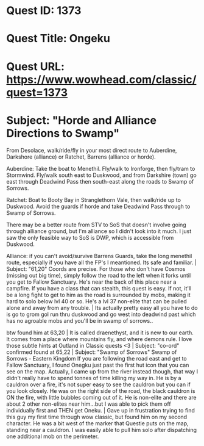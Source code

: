 # Quest ID: 1373
# Quest Title: Ongeku
# Quest URL: https://www.wowhead.com/classic/quest=1373
# Subject: "Horde and Alliance Directions to Swamp"
From Desolace, walk/ride/fly in your most direct route to Auberdine, Darkshore (alliance) or Ratchet, Barrens (alliance or horde).

Auberdine: Take the boat to Menethil. Fly/walk to Ironforge, then fly/tram to Stormwind. Fly/walk south east to Duskwood, and from Darkshire (town) go east through Deadwind Pass then south-east along the roads to Swamp of Sorrows.

Ratchet: Boat to Booty Bay in Stranglethorn Vale, then walk/ride up to Duskwood. Avoid the guards if horde and take Deadwind Pass through to Swamp of Sorrows.

There may be a better route from STV to SoS that doesn't involve going through alliance ground, but I'm alliance so I didn't look into it much. I just saw the only feasible way to SoS is DWP, which is accessible from Duskwood.

Alliance: if you can't avoid/survive Barrens Guards, take the long menethil route, especially if you have all the FP's I meantioned. Its safe and familiar. | Subject: "61,20"
Coords are precise. For those who don't have Cosmos (missing out big time), simply follow the road to the left when it forks until you get to Fallow Sanctuary. He's near the back of this place near a campfire. If you have a class that can stealth, this quest is easy. If not, it'll be a long fight to get to him as the road is surrounded by mobs, making it hard to solo below lvl 40 or so. He's a lvl 37 non-elite that can be pulled alone and away from any trouble. | Its actually pretty easy all you have to do is go to grom gol run thru duskwood and go west into deadwind past which has no agroable mobs and you'll be in swamp of sorrows..

btw found him at 63,20 | It is called draenethyst, and it is new to our earth. It comes from a place where mountains fly, and where demons rule.
I love those subtle hints at Outland in Classic quests <3 | Subject: "co-ord"
confirmed found at 65,22 | Subject: "Swamp of Sorrows"
Swamp of Sorrows - Eastern Kingdom
If you are following the road east and get to Fallow Sanctuary, I found Onegku just past the first hut icon that you can see on the map. Actually, I came up from the river instead though, that way I didn't really have to spend tonnes of time killing my way in. He is by a cauldron over a fire, it's not super easy to see the cauldron but you can if you look closely. He was on the right side of the road, the black cauldron is ON the fire, with little bubbles coming out of it. He is non-elite and there are about 2 other non-elites near him...but I was able to pick them off individually first and THEN get Oneku. | Gave up in frustration trying to find this guy my first time through wow classic, but found him on my second character. He was a bit west of the marker that Questie puts on the map, standing near a cauldron. I was easily able to pull him solo after dispatching one additional mob on the perimeter.